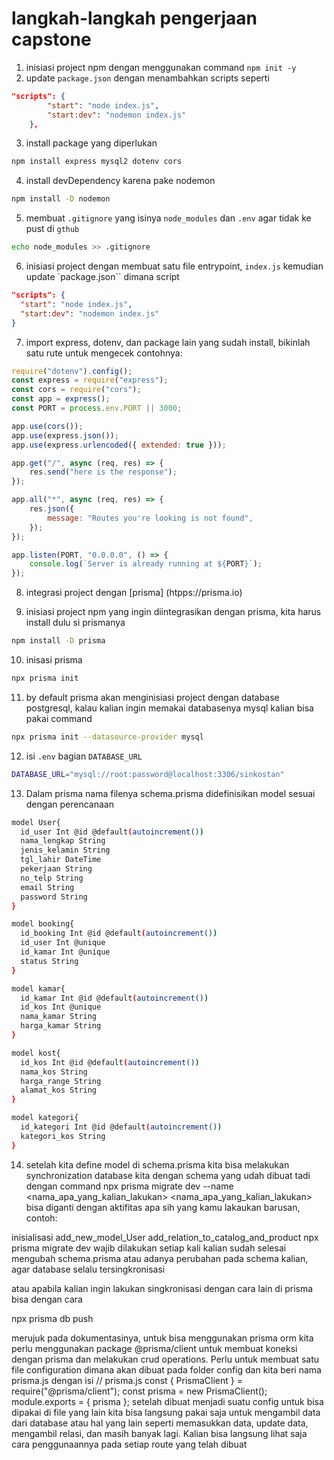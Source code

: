 # langkah-langkah pengerjaan capstone

1. inisiasi project npm dengan menggunakan command `npm init -y`
2. update `package.json` dengan menambahkan scripts seperti
```json
"scripts": {
        "start": "node index.js",
        "start:dev": "nodemon index.js"
    },
```
3. install package yang diperlukan
```bash
npm install express mysql2 dotenv cors
```

4. install devDependency karena pake nodemon
```bash
npm install -D nodemon
```

5. membuat `.gitignore` yang isinya `node_modules` dan `.env` agar tidak ke pust di `gthub`
```bash
echo node_modules >> .gitignore
```

6. inisiasi project dengan membuat satu file entrypoint, `index.js` kemudian update `package.json`` dimana script 
```json
"scripts": {
  "start": "node index.js",
  "start:dev": "nodemon index.js"
}
```

7. import express, dotenv, dan package lain yang sudah install, bikinlah satu rute untuk mengecek
contohnya:
```js
require("dotenv").config();
const express = require("express");
const cors = require("cors");
const app = express();
const PORT = process.env.PORT || 3000;

app.use(cors());
app.use(express.json());
app.use(express.urlencoded({ extended: true }));

app.get("/", async (req, res) => {
	res.send("here is the response");
});

app.all("*", async (req, res) => {
	res.json({
		message: "Routes you're looking is not found",
	});
});

app.listen(PORT, "0.0.0.0", () => {
	console.log(`Server is already running at ${PORT}`);
});
```

8. integrasi project dengan [prisma]
(htpps://prisma.io)

9. inisiasi project npm yang ingin diintegrasikan dengan prisma, kita harus install dulu si prismanya
```bash
npm install -D prisma
```

10. inisasi prisma
```bash
npx prisma init
```

11. by default prisma akan menginisiasi project dengan database postgresql, kalau kalian ingin memakai databasenya mysql kalian bisa pakai command
```bash
npx prisma init --datasource-provider mysql
```

12. isi `.env` bagian `DATABASE_URL`
```bash
DATABASE_URL="mysql://root:password@localhost:3306/sinkostan"
```

13. Dalam prisma nama filenya schema.prisma didefinisikan model sesuai dengan perencanaan

```bash
model User{
  id_user Int @id @default(autoincrement())
  nama_lengkap String
  jenis_kelamin String
  tgl_lahir DateTime
  pekerjaan String
  no_telp String
  email String
  password String
}

model booking{
  id_booking Int @id @default(autoincrement())
  id_user Int @unique
  id_kamar Int @unique
  status String
}

model kamar{
  id_kamar Int @id @default(autoincrement())
  id_kos Int @unique
  nama_kamar String
  harga_kamar String
}

model kost{
  id_kos Int @id @default(autoincrement())
  nama_kos String
  harga_range String
  alamat_kos String
}

model kategori{
  id_kategori Int @id @default(autoincrement())
  kategori_kos String
}
```

14. setelah kita define model di schema.prisma kita bisa melakukan synchronization database kita dengan schema yang udah dibuat tadi dengan command
npx prisma migrate dev --name <nama_apa_yang_kalian_lakukan>
<nama_apa_yang_kalian_lakukan> bisa diganti dengan aktifitas apa sih yang kamu lakaukan barusan, contoh:

inisialisasi
add_new_model_User
add_relation_to_catalog_and_product
npx prisma migrate dev wajib dilakukan setiap kali kalian sudah selesai mengubah schema.prisma atau adanya perubahan pada schema kalian, agar database selalu tersingkronisasi

atau apabila kalian ingin lakukan singkronisasi dengan cara lain di prisma bisa dengan cara

npx prisma db push

merujuk pada dokumentasinya, untuk bisa menggunakan prisma orm kita perlu menggunakan package @prisma/client untuk membuat koneksi dengan prisma dan melakukan crud operations. Perlu untuk membuat satu file configuration dimana akan dibuat pada folder config dan kita beri nama prisma.js dengan isi
// prisma.js
const { PrismaClient } = require("@prisma/client");
const prisma = new PrismaClient();
module.exports = { prisma };
setelah dibuat menjadi suatu config untuk bisa dipakai di file yang lain kita bisa langsung pakai saja untuk mengambil data dari database atau hal yang lain seperti memasukkan data, update data, mengambil relasi, dan masih banyak lagi. Kalian bisa langsung lihat saja cara penggunaannya pada setiap route yang telah dibuat